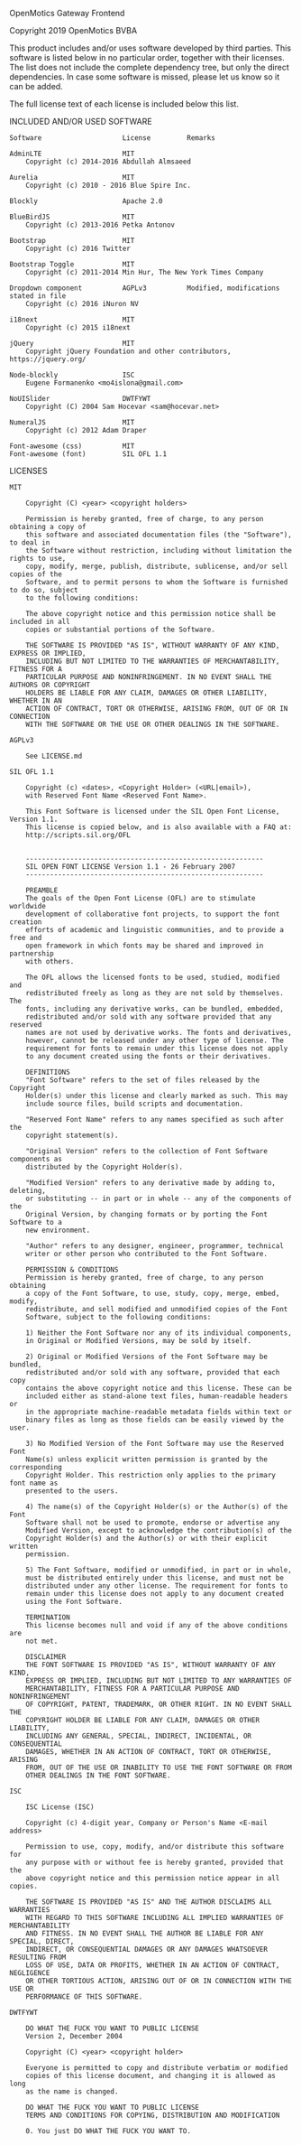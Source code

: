 OpenMotics Gateway Frontend

Copyright 2019 OpenMotics BVBA

This product includes and/or uses software developed by third parties. This
software is listed below in no particular order, together with their licenses. The
list does not include the complete dependency tree, but only the direct
dependencies.  In case some software is missed, please let us know so it can be added.

The full license text of each license is included below this list.

INCLUDED AND/OR USED SOFTWARE

    Software                    License         Remarks

    AdminLTE                    MIT
        Copyright (c) 2014-2016 Abdullah Almsaeed

    Aurelia                     MIT
        Copyright (c) 2010 - 2016 Blue Spire Inc.

    Blockly                     Apache 2.0

    BlueBirdJS                  MIT
        Copyright (c) 2013-2016 Petka Antonov

    Bootstrap                   MIT
        Copyright (c) 2016 Twitter

    Bootstrap Toggle            MIT
        Copyright (c) 2011-2014 Min Hur, The New York Times Company

    Dropdown component          AGPLv3          Modified, modifications stated in file
        Copyright (c) 2016 iNuron NV

    i18next                     MIT
        Copyright (c) 2015 i18next

    jQuery                      MIT
        Copyright jQuery Foundation and other contributors, https://jquery.org/

    Node-blockly                ISC
        Eugene Formanenko <mo4islona@gmail.com>

    NoUISlider                  DWTFYWT
        Copyright (C) 2004 Sam Hocevar <sam@hocevar.net>

    NumeralJS                   MIT
        Copyright (c) 2012 Adam Draper

    Font-awesome (css)          MIT
    Font-awesome (font)         SIL OFL 1.1

LICENSES

    MIT

        Copyright (C) <year> <copyright holders>

        Permission is hereby granted, free of charge, to any person obtaining a copy of
        this software and associated documentation files (the "Software"), to deal in
        the Software without restriction, including without limitation the rights to use,
        copy, modify, merge, publish, distribute, sublicense, and/or sell copies of the
        Software, and to permit persons to whom the Software is furnished to do so, subject
        to the following conditions:

        The above copyright notice and this permission notice shall be included in all
        copies or substantial portions of the Software.

        THE SOFTWARE IS PROVIDED "AS IS", WITHOUT WARRANTY OF ANY KIND, EXPRESS OR IMPLIED,
        INCLUDING BUT NOT LIMITED TO THE WARRANTIES OF MERCHANTABILITY, FITNESS FOR A
        PARTICULAR PURPOSE AND NONINFRINGEMENT. IN NO EVENT SHALL THE AUTHORS OR COPYRIGHT
        HOLDERS BE LIABLE FOR ANY CLAIM, DAMAGES OR OTHER LIABILITY, WHETHER IN AN
        ACTION OF CONTRACT, TORT OR OTHERWISE, ARISING FROM, OUT OF OR IN CONNECTION
        WITH THE SOFTWARE OR THE USE OR OTHER DEALINGS IN THE SOFTWARE.

    AGPLv3

        See LICENSE.md

    SIL OFL 1.1

        Copyright (c) <dates>, <Copyright Holder> (<URL|email>),
        with Reserved Font Name <Reserved Font Name>.

        This Font Software is licensed under the SIL Open Font License, Version 1.1.
        This license is copied below, and is also available with a FAQ at:
        http://scripts.sil.org/OFL


        -----------------------------------------------------------
        SIL OPEN FONT LICENSE Version 1.1 - 26 February 2007
        -----------------------------------------------------------

        PREAMBLE
        The goals of the Open Font License (OFL) are to stimulate worldwide
        development of collaborative font projects, to support the font creation
        efforts of academic and linguistic communities, and to provide a free and
        open framework in which fonts may be shared and improved in partnership
        with others.

        The OFL allows the licensed fonts to be used, studied, modified and
        redistributed freely as long as they are not sold by themselves. The
        fonts, including any derivative works, can be bundled, embedded,
        redistributed and/or sold with any software provided that any reserved
        names are not used by derivative works. The fonts and derivatives,
        however, cannot be released under any other type of license. The
        requirement for fonts to remain under this license does not apply
        to any document created using the fonts or their derivatives.

        DEFINITIONS
        "Font Software" refers to the set of files released by the Copyright
        Holder(s) under this license and clearly marked as such. This may
        include source files, build scripts and documentation.

        "Reserved Font Name" refers to any names specified as such after the
        copyright statement(s).

        "Original Version" refers to the collection of Font Software components as
        distributed by the Copyright Holder(s).

        "Modified Version" refers to any derivative made by adding to, deleting,
        or substituting -- in part or in whole -- any of the components of the
        Original Version, by changing formats or by porting the Font Software to a
        new environment.

        "Author" refers to any designer, engineer, programmer, technical
        writer or other person who contributed to the Font Software.

        PERMISSION & CONDITIONS
        Permission is hereby granted, free of charge, to any person obtaining
        a copy of the Font Software, to use, study, copy, merge, embed, modify,
        redistribute, and sell modified and unmodified copies of the Font
        Software, subject to the following conditions:

        1) Neither the Font Software nor any of its individual components,
        in Original or Modified Versions, may be sold by itself.

        2) Original or Modified Versions of the Font Software may be bundled,
        redistributed and/or sold with any software, provided that each copy
        contains the above copyright notice and this license. These can be
        included either as stand-alone text files, human-readable headers or
        in the appropriate machine-readable metadata fields within text or
        binary files as long as those fields can be easily viewed by the user.

        3) No Modified Version of the Font Software may use the Reserved Font
        Name(s) unless explicit written permission is granted by the corresponding
        Copyright Holder. This restriction only applies to the primary font name as
        presented to the users.

        4) The name(s) of the Copyright Holder(s) or the Author(s) of the Font
        Software shall not be used to promote, endorse or advertise any
        Modified Version, except to acknowledge the contribution(s) of the
        Copyright Holder(s) and the Author(s) or with their explicit written
        permission.

        5) The Font Software, modified or unmodified, in part or in whole,
        must be distributed entirely under this license, and must not be
        distributed under any other license. The requirement for fonts to
        remain under this license does not apply to any document created
        using the Font Software.

        TERMINATION
        This license becomes null and void if any of the above conditions are
        not met.

        DISCLAIMER
        THE FONT SOFTWARE IS PROVIDED "AS IS", WITHOUT WARRANTY OF ANY KIND,
        EXPRESS OR IMPLIED, INCLUDING BUT NOT LIMITED TO ANY WARRANTIES OF
        MERCHANTABILITY, FITNESS FOR A PARTICULAR PURPOSE AND NONINFRINGEMENT
        OF COPYRIGHT, PATENT, TRADEMARK, OR OTHER RIGHT. IN NO EVENT SHALL THE
        COPYRIGHT HOLDER BE LIABLE FOR ANY CLAIM, DAMAGES OR OTHER LIABILITY,
        INCLUDING ANY GENERAL, SPECIAL, INDIRECT, INCIDENTAL, OR CONSEQUENTIAL
        DAMAGES, WHETHER IN AN ACTION OF CONTRACT, TORT OR OTHERWISE, ARISING
        FROM, OUT OF THE USE OR INABILITY TO USE THE FONT SOFTWARE OR FROM
        OTHER DEALINGS IN THE FONT SOFTWARE.

    ISC

        ISC License (ISC)

        Copyright (c) 4-digit year, Company or Person's Name <E-mail address>

        Permission to use, copy, modify, and/or distribute this software for
        any purpose with or without fee is hereby granted, provided that the
        above copyright notice and this permission notice appear in all copies.

        THE SOFTWARE IS PROVIDED "AS IS" AND THE AUTHOR DISCLAIMS ALL WARRANTIES
        WITH REGARD TO THIS SOFTWARE INCLUDING ALL IMPLIED WARRANTIES OF MERCHANTABILITY
        AND FITNESS. IN NO EVENT SHALL THE AUTHOR BE LIABLE FOR ANY SPECIAL, DIRECT,
        INDIRECT, OR CONSEQUENTIAL DAMAGES OR ANY DAMAGES WHATSOEVER RESULTING FROM
        LOSS OF USE, DATA OR PROFITS, WHETHER IN AN ACTION OF CONTRACT, NEGLIGENCE
        OR OTHER TORTIOUS ACTION, ARISING OUT OF OR IN CONNECTION WITH THE USE OR
        PERFORMANCE OF THIS SOFTWARE.

    DWTFYWT

        DO WHAT THE FUCK YOU WANT TO PUBLIC LICENSE
        Version 2, December 2004

        Copyright (C) <year> <copyright holder>

        Everyone is permitted to copy and distribute verbatim or modified
        copies of this license document, and changing it is allowed as long
        as the name is changed.

        DO WHAT THE FUCK YOU WANT TO PUBLIC LICENSE
        TERMS AND CONDITIONS FOR COPYING, DISTRIBUTION AND MODIFICATION

        0. You just DO WHAT THE FUCK YOU WANT TO.
